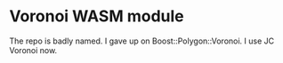 # Voronoi WASM module

The repo is badly named. I gave up on Boost::Polygon::Voronoi. I use JC Voronoi now.
